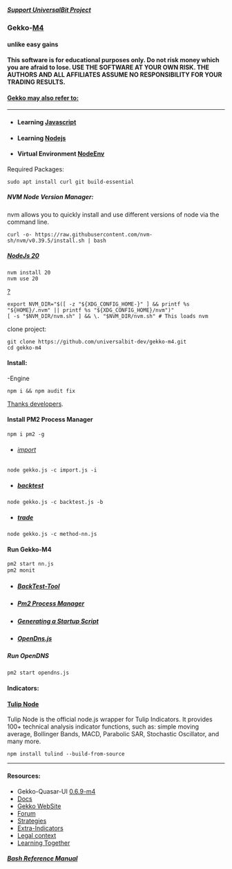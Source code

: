 ##### [Support UniversalBit Project](https://github.com/universalbit-dev/universalbit-dev/tree/main/support)

### Gekko-[M4](http://www.wikisky.org/starview?object_type=4&object_id=3)
#### unlike easy gains
#### This software is for educational purposes only. Do not risk money which you are afraid to lose. USE THE SOFTWARE AT YOUR OWN RISK. THE AUTHORS AND ALL AFFILIATES ASSUME NO RESPONSIBILITY FOR YOUR TRADING RESULTS.
#### [Gekko may also refer to:](https://en.wikipedia.org/wiki/Gekko_(disambiguation))
---

* #### Learning [Javascript](https://github.com/universalbit-dev/gekko-m4/tree/master/docs/learning/javascript)
* #### Learning [Nodejs](https://nodejs.org/docs/latest-v20.x/api/synopsis.html)
* #### Virtual Environment [NodeEnv](https://github.com/universalbit-dev/gekko-m4/tree/master/docs/nodenv)


Required Packages:
```
sudo apt install curl git build-essential
```
##### NVM Node Version Manager:
nvm allows you to quickly install and use different versions of node via the command line.
```
curl -o- https://raw.githubusercontent.com/nvm-sh/nvm/v0.39.5/install.sh | bash
```

##### [NodeJs 20](https://nodejs.org/en)
```
nvm install 20
nvm use 20
```
[?](https://github.com/nvm-sh/nvm#install--update-script)
```
export NVM_DIR="$([ -z "${XDG_CONFIG_HOME-}" ] && printf %s "${HOME}/.nvm" || printf %s "${XDG_CONFIG_HOME}/nvm")"
[ -s "$NVM_DIR/nvm.sh" ] && \. "$NVM_DIR/nvm.sh" # This loads nvm
```
clone project:
```
git clone https://github.com/universalbit-dev/gekko-m4.git
cd gekko-m4
```
#### Install:
-Engine
```
npm i && npm audit fix
```
[Thanks developers](https://github.com/askmike/gekko/graphs/contributors).

#### Install PM2 Process Manager 
```
npm i pm2 -g
```
 
* ###### [import](https://github.com/universalbit-dev/gekko-m4/blob/master/docs/importer/import.md)
```
node gekko.js -c import.js -i
```
 
* ##### [backtest](https://github.com/universalbit-dev/gekko-m4/blob/master/backtest.js)
```
node gekko.js -c backtest.js -b
```
 
* ##### [trade](https://github.com/universalbit-dev/gekko-m4/blob/master/docs/trader/trade.md)
```
node gekko.js -c method-nn.js
```

#### Run Gekko-M4

```bash
pm2 start nn.js
pm2 monit 
```

* ##### [BackTest-Tool](https://github.com/universalbit-dev/gekko-m4/blob/master/docs/backtest/backtest-tool.md)
* ##### [Pm2 Process Manager](https://pm2.keymetrics.io/docs/usage/quick-start/)
* ##### [Generating a Startup Script](https://pm2.keymetrics.io/docs/usage/startup/)
* ##### [OpenDns.js](https://github.com/universalbit-dev/gekko-m4/blob/master/opendns.js)

##### Run OpenDNS 
```bash
pm2 start opendns.js
```




#### Indicators:
#### [Tulip Node](https://www.npmjs.com/package/tulind)
Tulip Node is the official node.js wrapper for Tulip Indicators. It provides 100+ technical analysis indicator functions, such as: simple moving average, Bollinger Bands, MACD, Parabolic SAR, Stochastic Oscillator, and many more.
```
npm install tulind --build-from-source
```

---
#### Resources:
* Gekko-Quasar-UI [0.6.9-m4](https://github.com/universalbit-dev/gekko-quasar-ui)
* [Docs](https://github.com/universalbit-dev/gekko-m4/tree/master/docs)
* [Gekko WebSite](https://gekko.wizb.it/docs/installation/installing_gekko.html)
* [Forum](https://forum.gekko.wizb.it/)
* [Strategies](https://github.com/xFFFFF/Gekko-Strategies)
* [Extra-Indicators](https://github.com/Gab0/gekko-extra-indicators)
* [Legal context](https://www.europarl.europa.eu/cmsdata/150761/TAX3%20Study%20on%20cryptocurrencies%20and%20blockchain.pdf)
* [Learning Together](https://github.com/universalbit-dev/gekko-m4/tree/master/docs)

##### [Bash Reference Manual](https://www.gnu.org/software/bash/manual/html_node/index.html)





